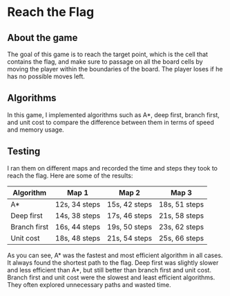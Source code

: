 # Reach the Flag

## About the game
The goal of this game is to reach the target point, which is the cell that contains the flag, and make sure to passage on all the board cells by moving the player within the boundaries of the board.
The player loses if he has no possible moves left.

## Algorithms
In this game, I implemented algorithms such as A*, deep first, branch first, and unit cost to compare the difference between them in terms of speed and memory usage.

## Testing
I ran them on different maps and recorded the time and steps they took to reach the flag.
Here are some of the results:

| Algorithm | Map 1 | Map 2 | Map 3 |
|-----------|-------|-------|-------|
| A*        | 12s, 34 steps | 15s, 42 steps | 18s, 51 steps |
| Deep first | 14s, 38 steps | 17s, 46 steps | 21s, 58 steps |
| Branch first | 16s, 44 steps | 19s, 50 steps | 23s, 62 steps |
| Unit cost | 18s, 48 steps | 21s, 54 steps | 25s, 66 steps |

As you can see, A* was the fastest and most efficient algorithm in all cases.
It always found the shortest path to the flag.
Deep first was slightly slower and less efficient than A*, but still better than branch first and unit cost.
Branch first and unit cost were the slowest and least efficient algorithms.
They often explored unnecessary paths and wasted time.
